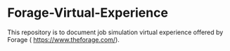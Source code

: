 # Forage-Virtual-Experience
This repository is to document job simulation virtual experience offered by Forage (
https://www.theforage.com/). 
